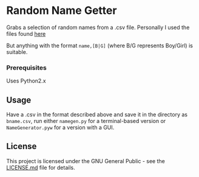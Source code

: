 # Random Name Getter

Grabs a selection of random names from a .csv file. Personally I used the files found [here](https://www.nrscotland.gov.uk/statistics-and-data/statistics/statistics-by-theme/vital-events/names/babies-first-names/full-lists-of-babies-first-names-2010-to-2014)

But anything with the format ```name,[B|G]``` (where B/G represents Boy/Girl) is suitable.

### Prerequisites

Uses Python2.x

## Usage
Have a .csv in the format described above and save it in the directory as ```bname.csv```, run either ```namegen.py``` for a terminal-based version or ```NameGenerator.pyw``` for a version with a GUI.

## License

This project is licensed under the GNU General Public - see the [LICENSE.md](LICENSE.md) file for details.